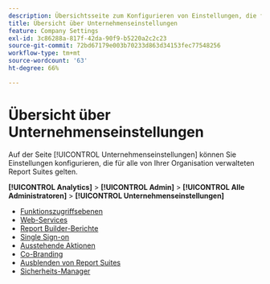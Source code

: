 ```yaml
---
description: Übersichtsseite zum Konfigurieren von Einstellungen, die für alle von Ihrer Organisation verwalteten Report Suites gelten.
title: Übersicht über Unternehmenseinstellungen
feature: Company Settings
exl-id: 3c86288a-817f-42da-90f9-b5220a2c2c23
source-git-commit: 72bd67179e003b70233d863d34153fec77548256
workflow-type: tm+mt
source-wordcount: '63'
ht-degree: 66%

---
```


# Übersicht über Unternehmenseinstellungen

Auf der Seite [!UICONTROL Unternehmenseinstellungen] können Sie Einstellungen konfigurieren, die für alle von Ihrer Organisation verwalteten Report Suites gelten.

**[!UICONTROL Analytics]** > **[!UICONTROL Admin]** > **[!UICONTROL Alle Administratoren]** > **[!UICONTROL Unternehmenseinstellungen]**

+ [Funktionszugriffsebenen](feature-access-levels.md)
+ [Web-Services](web-services-admin.md)
+ [Report Builder-Berichte](report-builder-reports-admin.md)
+ [Single Sign-on](single-signon-admin.md)
+ [Ausstehende Aktionen](pending-actions-admin.md)
+ [Co-Branding](co-branding-admin.md)
+ [Ausblenden von Report Suites](c-hide-report-suites.md)
+ [Sicherheits-Manager](security-manager.md)
